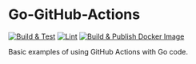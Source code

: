 # Go-GitHub-Actions

[![Build & Test](https://github.com/manuel-lang/Go-GitHub-Actions/actions/workflows/build_and_test.yml/badge.svg)](https://github.com/manuel-lang/Go-GitHub-Actions/actions/workflows/build_and_test.yml) [![Lint](https://github.com/manuel-lang/Go-GitHub-Actions/actions/workflows/lint.yml/badge.svg)](https://github.com/manuel-lang/Go-GitHub-Actions/actions/workflows/lint.yml) [![Build & Publish Docker Image](https://github.com/manuel-lang/Go-GitHub-Actions/actions/workflows/build_and_publish_docker.yml/badge.svg)](https://github.com/manuel-lang/Go-GitHub-Actions/actions/workflows/build_and_publish_docker.yml)

Basic examples of using GitHub Actions with Go code.
